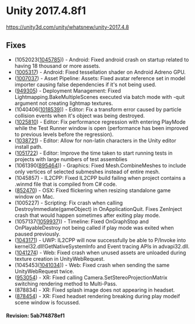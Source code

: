 # Unity 2017.4.8f1

https://unity3d.com/unity/whatsnew/unity-2017.4.8

## Fixes



*   (1052023([1045785](https://issuetracker.unity3d.com/product/unity/issues/guid/1045785/))) - Android: Fixed android crash on startup related to having 18 thousand or more assets.
*   ([1005317](https://issuetracker.unity3d.com/product/unity/issues/guid/1005317/)) - Android: Fixed tessellation shader on Android Adreno GPU.
*   ([1007037](https://issuetracker.unity3d.com/product/unity/issues/guid/1007037/)) - Asset Pipeline: Assets: Fixed avatar reference set in model importer causing false dependencies if it's not being used.
*   ([949305](https://issuetracker.unity3d.com/product/unity/issues/guid/949305/)) - Deployment Management: Fixed Lightmapping.BakeMultipleScenes executed via batch mode with -quit argument not creating lightmap textures.
*   (1040406([1018539](https://issuetracker.unity3d.com/product/unity/issues/guid/1018539/))) - Editor: Fix a transform error caused by particle collision events when it's object was being destroyed.
*   ([1025810](https://issuetracker.unity3d.com/product/unity/issues/guid/1025810/)) - Editor: Fix performance regression with entering PlayMode while the Test Runner window is open (performance has been improved to previous levels before the regression).
*   ([1038721](https://issuetracker.unity3d.com/product/unity/issues/guid/1038721/)) - Editor: Allow for non-latin characters in the Unity editor install path.
*   ([1051722](https://issuetracker.unity3d.com/product/unity/issues/guid/1051722/)) - Editor: Improve the time taken to start running tests in projects with large numbers of test assemblies
*   (1061390([895464](https://issuetracker.unity3d.com/product/unity/issues/guid/895464/))) - Graphics: Fixed Mesh.CombineMeshes to include only vertices of selected submeshes instead of entire mesh.
*   (1045857) - IL2CPP: Fixed IL2CPP build failing when project contains a .winmd file that is compiled from C# code.
*   ([852470](https://issuetracker.unity3d.com/product/unity/issues/guid/852470/)) - OSX: Fixed flickering when resizing standalone game window on Mac.
*   (1005227) - Scripting: Fix crash when calling DestroyImmediate(gameObject) in OnApplicationQuit. Fixes ZenInject crash that would happen sometimes after exiting play mode.
*   (1057137([1059937](https://issuetracker.unity3d.com/product/unity/issues/guid/1053937/))) - Timeline: Fixed OnGraphStop and OnPlayableDestroy not being called if play mode was exited when paused previously.
*   ([1043171](https://issuetracker.unity3d.com/product/unity/issues/guid/1043171/)) - UWP: IL2CPP will now successfully be able to P/Invoke into kernel32.dll!GetNativeSystemInfo and Event tracing APIs in advapi32.dll.
*   ([1041274](https://issuetracker.unity3d.com/product/unity/issues/guid/1041274/)) - Web: Fixed crash when unused assets are unloaded during texture creation in UnityWebRequest.
*   (1045453([1041034](https://issuetracker.unity3d.com/product/unity/issues/guid/1041034/))) - Web: Fixed crash when sending the same UnityWebRequest twice.
*   ([953054](https://issuetracker.unity3d.com/product/unity/issues/guid/953054/)) - XR: Fixed calling Camera.SetStereoProjectionMatrix switching rendering method to Multi-Pass.
*   (878834) - XR: Fixed splash image does not appearing in headset.
*   ([878454](https://issuetracker.unity3d.com/product/unity/issues/guid/878454/)) - XR: Fixed headset rendering breaking during play modeif scene window is focussed.

#### Revision: 5ab7f4878ef1